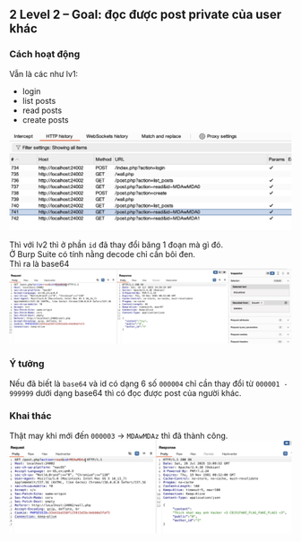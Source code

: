 ## 2 Level 2  – Goal: đọc được post private của user khác
### Cách hoạt động
Vẫn là các như lv1:
- login
- list posts
- read posts
- create posts
<img src="./img/Screenshot 2025-07-26 at 22.00.01.png">

Thì với lv2 thì ở phần `id` đã thay đổi băng 1 đoạn mà gì đó.  
Ở Burp Suite có tính nằng decode chỉ cần bôi đen.  
Thì ra là base64 
<img src='./img/Screenshot 2025-07-26 at 22.02.42.png'>

### Ý tưởng
Nếu đã biết là `base64` và id có dạng 6 số `000004` chỉ cần thay đổi từ `000001 - 999999` dưới dạng base64 thì có đọc được post của người khác.  
### Khai thác
Thật may khi mới đến `000003` -> `MDAwMDAz` thì đã thành công.
<img src='./img/Screenshot 2025-07-26 at 22.10.02.png'>